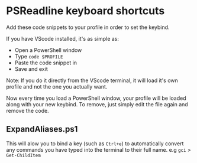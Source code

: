 # PSReadline keyboard shortcuts
Add these code snippets to your profile in order to set the keybind.

If you have VScode installed, it's as simple as:
* Open a PowerShell window
* Type `code $PROFILE`
* Paste the code snippet in
* Save and exit

Note: If you do it directly from the VScode terminal, it will load it's own profile and not the one you actually want.

Now every time you load a PowerShell window, your profile will be loaded along with your new keybind. To remove, just simply edit the file again and remove the code.

## ExpandAliases.ps1
This will alow you to bind a key (such as `Ctrl+e`) to automatically convert any commands you have typed into the terminal to their full name. e.g `gci` > `Get-ChildItem`
